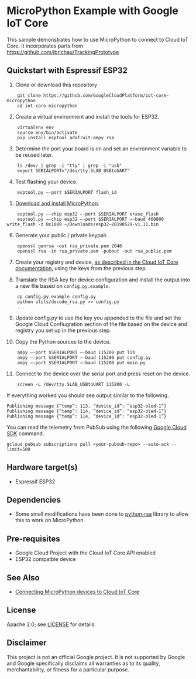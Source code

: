 MicroPython Example with Google IoT Core
============================================

This sample demonstrates how to use MicroPython to connect to Cloud IoT Core. It incorporates parts from https://github.com/jbrichau/TrackingPrototype

## Quickstart with Espressif ESP32

1. Clone or download this repository

```
    git clone https://github.com/GoogleCloudPlatform/iot-core-micropython
    cd iot-core-micropython
```

2. Create a virtual environment and install the tools for ESP32.

```
    virtualenv env
    source env/bin/activate
    pip install esptool adafruit-ampy rsa
```

3. Determine the port your board is on and set an environment variable to be reused later.

```
    ls /dev/ | grep -i "tty" | grep -i "usb"
    export SERIALPORT="/dev/tty.SLAB_USBtoUART"
```

4. Test flashing your device.

```
    esptool.py —-port $SERIALPORT flash_id
```
    
5. [Download and install MicroPython](http://micropython.org/download).

```
    esptool.py —-chip esp32 —-port $SERIALPORT erase_flash
    esptool.py —-chip esp32 —-port $SERIALPORT —-baud 460800 write_flash -z 0x1000 ~/Downloads/esp32–20190529-v1.11.bin
```

6. Generate your public / private keypair.

```
    openssl genrsa -out rsa_private.pem 2048
    openssl rsa -in rsa_private.pem -pubout -out rsa_public.pem
```
    
7. Create your registry and device, [as described in the Cloud IoT Core documentation](https://cloud.google.com/iot/docs/how-tos/devices), using the keys from the previous step.

8. Translate the RSA key for device configuration and install the output into a new file based on `config.py.example`.

```
    cp config.py.example config.py
    python utils/decode_rsa.py >> config.py
    ...
```

9. Update config.py to use the key you appended to the file and set the Google Cloud Confiugration section of the file based on the device and registry you set up in the previous step.

10. Copy the Python sources to the device.

```
    ampy —-port $SERIALPORT —-baud 115200 put lib
    ampy —-port $SERIALPORT —-baud 115200 put config.py
    ampy —-port $SERIALPORT —-baud 115200 put main.py
```

11. Connect to the device over the serial port and press reset on the device.

```
    screen -L /dev/tty.SLAB_USBtoUART 115200 -L
```

If everything worked you should see output similar to the following.

    Publishing message {“temp”: 113, “device_id”: “esp32-oled-1”}
    Publishing message {“temp”: 114, “device_id”: “esp32-oled-1”}
    Publishing message {“temp”: 114, “device_id”: “esp32-oled-1”}

You can read the telemetry from PubSub using the following [Google Cloud SDK](https://cloud.google.com/sdk) command.

    gcloud pubsub subscriptions pull <your-pubsub-repo> --auto-ack --limit=500

## Hardware target(s)
* Espressif ESP32

## Dependencies
* Some small modifications have been done to [python-rsa](https://github.com/sybrenstuvel/python-rsa) library to allow this to work on MicroPython. 

## Pre-requisites
* Google Cloud Project with the Cloud IoT Core API enabled
* ESP32 compatble device

## See Also
* [Connecting MicroPython devices to Cloud IoT Core](https://medium.com/google-cloud/connecting-micropython-devices-to-google-cloud-iot-core-3680e632681e)

## License

Apache 2.0; see [LICENSE](LICENSE) for details.

## Disclaimer

This project is not an official Google project. It is not supported by Google
and Google specifically disclaims all warranties as to its quality,
merchantability, or fitness for a particular purpose.

